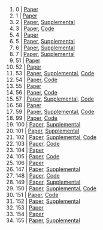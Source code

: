 1. 0 | [Paper](https://www.bmvc2020-conference.com/assets/papers/0905.pdf)
2. 1 | [Paper](https://www.bmvc2020-conference.com/assets/papers/0066.pdf)
3. 2 | [Paper](https://www.bmvc2020-conference.com/assets/papers/0242.pdf), [Supplemental](https://www.bmvc2020-conference.com/assets/supp/0242_supp.zip)
4. 3 | [Paper](https://www.bmvc2020-conference.com/assets/papers/0266.pdf), [Code](https://github.com/iodicesara/Text-Attribute-Aggregation-and-Visual-Feature-Decomposition-for-Person-Search)
5. 4 | [Paper](https://www.bmvc2020-conference.com/assets/papers/0102.pdf)
6. 5 | [Paper](https://www.bmvc2020-conference.com/assets/papers/0423.pdf), [Supplemental](https://www.bmvc2020-conference.com/assets/supp/0423_supp.zip)
7. 6 | [Paper](https://www.bmvc2020-conference.com/assets/papers/0566.pdf), [Supplemental](https://www.bmvc2020-conference.com/assets/supp/0566_supp.pdf)
8. 7 | [Paper](https://www.bmvc2020-conference.com/assets/papers/0430.pdf), [Supplemental](https://www.bmvc2020-conference.com/assets/supp/0430_supp.zip)
9. 51 | [Paper](https://www.bmvc2020-conference.com/assets/papers/0694.pdf)
10. 52 | [Paper](https://www.bmvc2020-conference.com/assets/papers/0614.pdf)
11. 53 | [Paper](https://www.bmvc2020-conference.com/assets/papers/0184.pdf), [Supplemental](https://www.bmvc2020-conference.com/assets/supp/0184_supp.pdf), [Code](https://github.com/sahan-liyanaarachchi/bcrf-detectron)
12. 54 | [Paper](https://www.bmvc2020-conference.com/assets/papers/0547.pdf), [Code](https://maureenzou.github.io/ddac/)
13. 55 | [Paper](https://www.bmvc2020-conference.com/assets/papers/0277.pdf)
14. 56 | [Paper](https://www.bmvc2020-conference.com/assets/papers/0122.pdf), [Code](https://github.com/alopezgit/DESC)
15. 57 | [Paper](https://www.bmvc2020-conference.com/assets/papers/0421.pdf), [Supplemental](https://www.bmvc2020-conference.com/assets/supp/0421_supp.pdf), [Code](https://github.com/jzhangbs/Vis-MVSNet)
16. 58 | [Paper](https://www.bmvc2020-conference.com/assets/papers/0473.pdf)
17. 59 | [Paper](https://www.bmvc2020-conference.com/assets/papers/0028.pdf), [Supplemental](https://www.bmvc2020-conference.com/assets/supp/0028_supp.pdf), [Code](https://github.com/ActiveVisionLab/NINormal)
18. 99 | [Paper](https://www.bmvc2020-conference.com/assets/papers/0096.pdf), [Code](https://github.com/lkyahpu/EPI_ORM.git)
19. 100 | [Paper](https://www.bmvc2020-conference.com/assets/papers/0160.pdf), [Supplemental](https://www.bmvc2020-conference.com/assets/supp/0160_supp.pdf)
20. 101 | [Paper](https://www.bmvc2020-conference.com/assets/papers/0366.pdf), [Supplemental](https://www.bmvc2020-conference.com/assets/supp/0366_supp.zip)
21. 102 | [Paper](https://www.bmvc2020-conference.com/assets/papers/0101.pdf), [Supplemental](https://www.bmvc2020-conference.com/assets/supp/0101_supp.pdf), [Code](https://visym.github.io/keynet)
22. 103 | [Paper](https://www.bmvc2020-conference.com/assets/papers/0139.pdf), [Code](https://github.com/Wi-sc/BriNet)
23. 104 | [Paper](https://www.bmvc2020-conference.com/assets/papers/0249.pdf)
24. 105 | [Paper](https://www.bmvc2020-conference.com/assets/papers/0353.pdf), [Code](https://github.com/ZhenLiuBuaa/Complex-valued-few-shot-learning)
25. 106 | [Paper](https://www.bmvc2020-conference.com/assets/papers/0688.pdf)
26. 147 | [Paper](https://www.bmvc2020-conference.com/assets/papers/0841.pdf), [Supplemental](https://www.bmvc2020-conference.com/assets/supp/0841_supp.pdf)
27. 148 | [Paper](https://www.bmvc2020-conference.com/assets/papers/0689.pdf), [Code](https://github.com/Ha0Tang/BiGraphGAN)
28. 149 | [Paper](https://www.bmvc2020-conference.com/assets/papers/0115.pdf), [Supplemental](https://www.bmvc2020-conference.com/assets/supp/0115_supp.pdf)
29. 150 | [Paper](https://www.bmvc2020-conference.com/assets/papers/0631.pdf), [Supplemental](https://www.bmvc2020-conference.com/assets/supp/0631_supp.zip), [Code](https://github.com/Fu0511/XGrad-CAM)
30. 151 | [Paper](https://www.bmvc2020-conference.com/assets/papers/0711.pdf), [Code](https://github.com/sgybupt/SketchHealer)
31. 152 | [Paper](https://www.bmvc2020-conference.com/assets/papers/0006.pdf), [Supplemental](https://www.bmvc2020-conference.com/assets/supp/0006_supp.pdf)
32. 153 | [Paper](https://www.bmvc2020-conference.com/assets/papers/0130.pdf)
33. 154 | [Paper](https://www.bmvc2020-conference.com/assets/papers/0621.pdf)
34. 155 | [Paper](https://www.bmvc2020-conference.com/assets/papers/0638.pdf), [Supplemental](https://www.bmvc2020-conference.com/assets/supp/0638_supp.zip)